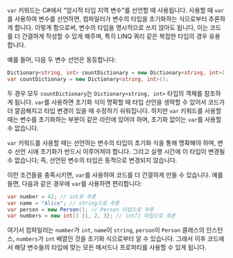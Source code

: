 `var` 키워드는 C#에서 "암시적 타입 지역 변수"를 선언할 때 사용됩니다. 사용할 때 `var`를 사용하여 변수를 선언하면, 컴파일러가 변수의 타입을 초기화하는 식으로부터 추론하게 합니다. 이렇게 함으로써, 변수의 타입을 명시적으로 쓰지 않아도 됩니다, 이는 코드를 더 간결하게 작성할 수 있게 해주며, 특히 LINQ 쿼리 같은 복잡한 타입의 경우 유용합니다.

예를 들어, 다음 두 변수 선언은 동등합니다:

```csharp
Dictionary<string, int> countDictionary = new Dictionary<string, int>();
var countDictionary = new Dictionary<string, int>();
```

두 경우 모두 `countDictionary`는 `Dictionary<string, int>` 타입의 객체를 참조하게 됩니다. `var`를 사용하면 초기화 식이 명확할 때 타입 선언을 생략할 수 있어서 코드가 더 깔끔해지고 타입 변경이 있을 때 수정하기 쉬워집니다. 하지만 `var` 키워드를 사용할 때는 변수를 초기화하는 부분이 같은 라인에 있어야 하며, 초기화 없이는 `var`를 사용할 수 없습니다.

`var` 키워드를 사용할 때는 선언하는 변수의 타입이 초기화 식을 통해 명확해야 하며, 변수 선언 시에 초기화가 반드시 이루어져야 합니다. 그리고 실행 시간에 이 타입이 변경될 수 없습니다; 즉, 선언된 변수의 타입은 동적으로 변경되지 않습니다.

이런 조건들을 충족시키면, `var`를 사용하여 코드를 더 간결하게 만들 수 있습니다. 예를 들면, 다음과 같은 경우에 `var`를 사용하면 편리합니다:

```csharp
var number = 42; // int로 추론
var name = "Alice"; // string으로 추론
var person = new Person(); // Person 타입으로 추론
var numbers = new int[] {1, 2, 3}; // int[] 타입으로 추론
```

여기서 컴파일러는 `number`가 `int`, `name`이 `string`, `person`이 `Person` 클래스의 인스턴스, `numbers`가 `int` 배열인 것을 초기화 식으로부터 알 수 있습니다. 그래서 이후 코드에서 해당 변수들의 타입에 맞는 모든 메서드나 프로퍼티를 사용할 수 있게 됩니다.